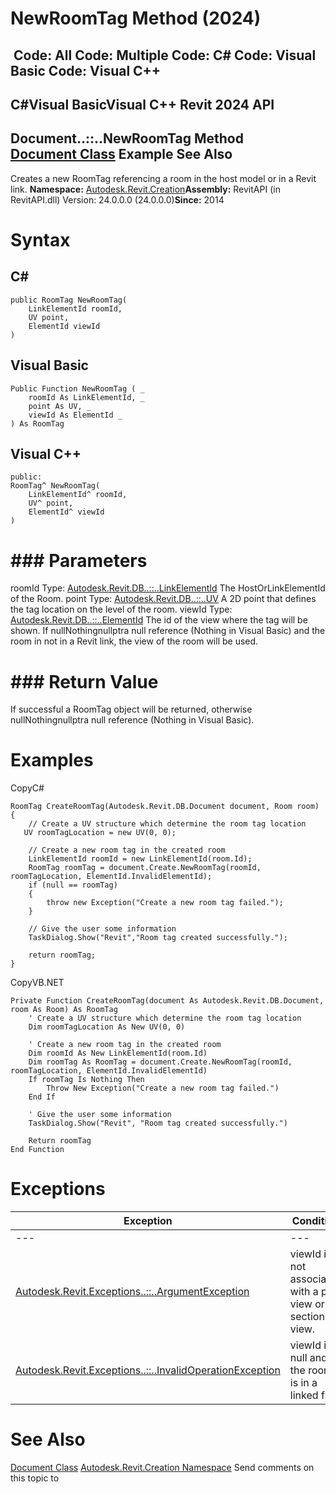# NewRoomTag Method (2024)

﻿
 Code: All Code: Multiple Code: C# Code: Visual Basic Code: Visual C++   
---  
C#Visual BasicVisual C++
Revit 2024 API  
---  
Document..::..NewRoomTag Method   
[Document Class](ab1718f9-45fb-b3d3-827e-32ff81cf929c.md "Document Class") Example See Also  
---  
Creates a new RoomTag referencing a room in the host model or in a Revit link. 
**Namespace:** [Autodesk.Revit.Creation](ded320da-058a-4edd-0418-0582389559a7.md "Autodesk.Revit.Creation Namespace")**Assembly:** RevitAPI (in RevitAPI.dll) Version: 24.0.0.0 (24.0.0.0)**Since:** 2014
# Syntax
C#  
---  
```text
public RoomTag NewRoomTag(
	LinkElementId roomId,
	UV point,
	ElementId viewId
)
```
  
Visual Basic  
---  
```text
Public Function NewRoomTag ( _
	roomId As LinkElementId, _
	point As UV, _
	viewId As ElementId _
) As RoomTag
```
  
Visual C++  
---  
```text
public:
RoomTag^ NewRoomTag(
	LinkElementId^ roomId, 
	UV^ point, 
	ElementId^ viewId
)
```
  
# ### Parameters
roomId
    Type: [Autodesk.Revit.DB..::..LinkElementId](6e18abde-8787-9906-8576-ab0c9c5432c6.md "LinkElementId Class") The HostOrLinkElementId of the Room. 
point
    Type: [Autodesk.Revit.DB..::..UV](1724be37-059b-91ff-aa74-d1508082f76d.md "UV Class") A 2D point that defines the tag location on the level of the room. 
viewId
    Type: [Autodesk.Revit.DB..::..ElementId](44f3f7b1-3229-3404-93c9-dc5e70337dd6.md "ElementId Class") The id of the view where the tag will be shown. If nullNothingnullptra null reference (Nothing in Visual Basic) and the room in not in a Revit link, the view of the room will be used.
# ### Return Value
If successful a RoomTag object will be returned, otherwise nullNothingnullptra null reference (Nothing in Visual Basic).
# Examples
CopyC#
```text
RoomTag CreateRoomTag(Autodesk.Revit.DB.Document document, Room room)
{
    // Create a UV structure which determine the room tag location
   UV roomTagLocation = new UV(0, 0); 

    // Create a new room tag in the created room
    LinkElementId roomId = new LinkElementId(room.Id);
    RoomTag roomTag = document.Create.NewRoomTag(roomId, roomTagLocation, ElementId.InvalidElementId);
    if (null == roomTag)
    {
        throw new Exception("Create a new room tag failed.");
    }

    // Give the user some information
    TaskDialog.Show("Revit","Room tag created successfully.");

    return roomTag;
}
```

CopyVB.NET
```text
Private Function CreateRoomTag(document As Autodesk.Revit.DB.Document, room As Room) As RoomTag
    ' Create a UV structure which determine the room tag location
    Dim roomTagLocation As New UV(0, 0)

    ' Create a new room tag in the created room
    Dim roomId As New LinkElementId(room.Id)
    Dim roomTag As RoomTag = document.Create.NewRoomTag(roomId, roomTagLocation, ElementId.InvalidElementId)
    If roomTag Is Nothing Then
        Throw New Exception("Create a new room tag failed.")
    End If

    ' Give the user some information
    TaskDialog.Show("Revit", "Room tag created successfully.")

    Return roomTag
End Function
```

# Exceptions
| Exception | Condition |
| --- | --- |
| --- | --- |
| [Autodesk.Revit.Exceptions..::..ArgumentException](2e6e4206-97a8-dd4b-df5d-4269f4bb6088.md "ArgumentException Class") | viewId is not associated with a plan view or section view. |
| [Autodesk.Revit.Exceptions..::..InvalidOperationException](9e715f03-3884-e539-4dd6-8d7545733adc.md "InvalidOperationException Class") | viewId is null and the room is in a linked file. |

# See Also
[Document Class](ab1718f9-45fb-b3d3-827e-32ff81cf929c.md "Document Class")
[Autodesk.Revit.Creation Namespace](ded320da-058a-4edd-0418-0582389559a7.md "Autodesk.Revit.Creation Namespace")
Send comments on this topic to 